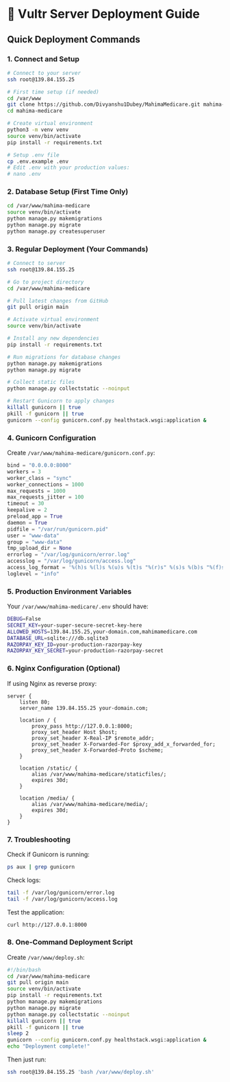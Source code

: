 # 🚀 Vultr Server Deployment Guide

## Quick Deployment Commands

### 1. Connect and Setup
```bash
# Connect to your server
ssh root@139.84.155.25

# First time setup (if needed)
cd /var/www
git clone https://github.com/Divyanshu1Dubey/MahimaMedicare.git mahima-medicare
cd mahima-medicare

# Create virtual environment
python3 -m venv venv
source venv/bin/activate
pip install -r requirements.txt

# Setup .env file
cp .env.example .env
# Edit .env with your production values:
# nano .env
```

### 2. Database Setup (First Time Only)
```bash
cd /var/www/mahima-medicare
source venv/bin/activate
python manage.py makemigrations
python manage.py migrate
python manage.py createsuperuser
```

### 3. Regular Deployment (Your Commands)
```bash
# Connect to server
ssh root@139.84.155.25

# Go to project directory
cd /var/www/mahima-medicare

# Pull latest changes from GitHub
git pull origin main

# Activate virtual environment
source venv/bin/activate

# Install any new dependencies
pip install -r requirements.txt

# Run migrations for database changes
python manage.py makemigrations
python manage.py migrate

# Collect static files
python manage.py collectstatic --noinput

# Restart Gunicorn to apply changes
killall gunicorn || true
pkill -f gunicorn || true
gunicorn --config gunicorn.conf.py healthstack.wsgi:application &
```

### 4. Gunicorn Configuration

Create `/var/www/mahima-medicare/gunicorn.conf.py`:
```python
bind = "0.0.0.0:8000"
workers = 3
worker_class = "sync"
worker_connections = 1000
max_requests = 1000
max_requests_jitter = 100
timeout = 30
keepalive = 2
preload_app = True
daemon = True
pidfile = "/var/run/gunicorn.pid"
user = "www-data"
group = "www-data"
tmp_upload_dir = None
errorlog = "/var/log/gunicorn/error.log"
accesslog = "/var/log/gunicorn/access.log"
access_log_format = '%(h)s %(l)s %(u)s %(t)s "%(r)s" %(s)s %(b)s "%(f)s" "%(a)s"'
loglevel = "info"
```

### 5. Production Environment Variables

Your `/var/www/mahima-medicare/.env` should have:
```bash
DEBUG=False
SECRET_KEY=your-super-secure-secret-key-here
ALLOWED_HOSTS=139.84.155.25,your-domain.com,mahimamedicare.com
DATABASE_URL=sqlite:///db.sqlite3
RAZORPAY_KEY_ID=your-production-razorpay-key
RAZORPAY_KEY_SECRET=your-production-razorpay-secret
```

### 6. Nginx Configuration (Optional)

If using Nginx as reverse proxy:
```nginx
server {
    listen 80;
    server_name 139.84.155.25 your-domain.com;
    
    location / {
        proxy_pass http://127.0.0.1:8000;
        proxy_set_header Host $host;
        proxy_set_header X-Real-IP $remote_addr;
        proxy_set_header X-Forwarded-For $proxy_add_x_forwarded_for;
        proxy_set_header X-Forwarded-Proto $scheme;
    }
    
    location /static/ {
        alias /var/www/mahima-medicare/staticfiles/;
        expires 30d;
    }
    
    location /media/ {
        alias /var/www/mahima-medicare/media/;
        expires 30d;
    }
}
```

### 7. Troubleshooting

Check if Gunicorn is running:
```bash
ps aux | grep gunicorn
```

Check logs:
```bash
tail -f /var/log/gunicorn/error.log
tail -f /var/log/gunicorn/access.log
```

Test the application:
```bash
curl http://127.0.0.1:8000
```

### 8. One-Command Deployment Script

Create `/var/www/deploy.sh`:
```bash
#!/bin/bash
cd /var/www/mahima-medicare
git pull origin main
source venv/bin/activate
pip install -r requirements.txt
python manage.py makemigrations
python manage.py migrate
python manage.py collectstatic --noinput
killall gunicorn || true
pkill -f gunicorn || true
sleep 2
gunicorn --config gunicorn.conf.py healthstack.wsgi:application &
echo "Deployment complete!"
```

Then just run:
```bash
ssh root@139.84.155.25 'bash /var/www/deploy.sh'
```